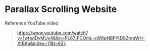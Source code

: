 # Parallax Scrolling Website

Reference YouTube vídeo:
>https://www.youtube.com/watch?v=1wfeqDyMUx4&list=PL67_PCOmL-xWRpNBFPtD9ZtngWH-XtBKq&index=11&t=62s